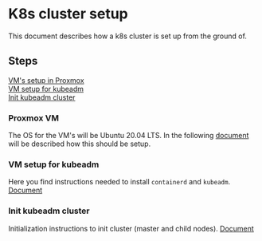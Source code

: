 # K8s cluster setup
This document describes how a k8s cluster is set up from the ground of.

## Steps
[VM's setup in Proxmox](#proxmox-vm)</br>
[VM setup for kubeadm](#vm-setup-for-kubeadm)</br>
[Init kubeadm cluster](#init-kubeadm-cluster)</br>

### Proxmox VM
The OS for the VM's will be Ubuntu 20.04 LTS. In the following [document](instructions/PROXMOX-VMS.md) will be described how this should be setup.

### VM setup for kubeadm
Here you find instructions needed to install `containerd` and `kubeadm`.
[Document](instructions/BASE-SETUP.md)</br>

### Init kubeadm cluster
Initialization instructions to init cluster (master and child nodes).
[Document](instructions/KUBEADM-INIT.md)</br>